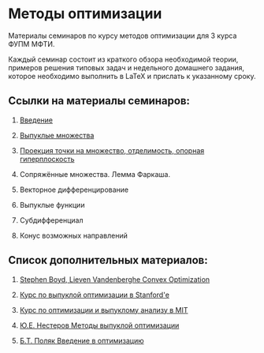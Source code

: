 # Методы оптимизации 
Материалы семинаров по курсу методов оптимизации для 3 курса ФУПМ МФТИ.

Каждый семинар состоит из краткого обзора необходимой теории, примеров решения типовых задач и недельного домашнего задания, которое необходимо выполнить в LaTeX и прислать к указанному сроку.

## Ссылки на материалы семинаров:

1. [Введение](https://github.com/amkatrutsa/MIPT-Opt/blob/master/01-Intro/Seminar1.pdf)

2. [Выпуклые множества](https://github.com/amkatrutsa/MIPT-Opt/blob/master/02-Convex/Seminar2.pdf)

3. [Проекция точки на множество, отделимость, опорная гиперплоскость](https://github.com/amkatrutsa/MIPT-Opt/blob/master/03-Separation/Seminar3.pdf)

4. Сопряжённые множества. Лемма Фаркаша.

5. Векторное дифференцирование

6. Выпуклые функции

7. Субдифференциал

8. Конус возможных направлений

## Список дополнительных материалов:

1. [Stephen Boyd, Lieven Vandenberghe Convex Optimization](http://stanford.edu/~boyd/cvxbook/)

2. [Курс по выпуклой оптимизации в Stanford'e](http://stanford.edu/class/ee364a/)

3. [Курс по оптимизации и выпуклому анализу в MIT](http://ocw.mit.edu/courses/electrical-engineering-and-computer-science/6-253-convex-analysis-and-optimization-spring-2012/)

4. [Ю.Е. Нестеров Методы выпуклой оптимизации](http://premolab.ru/pub_files/pub5/MnexoB89z7.pdf)

5. [Б.Т. Поляк Введение в оптимизацию](http://bwbooks.net/index.php?id1=4&category=math&author=polya-bt&book=1983)
